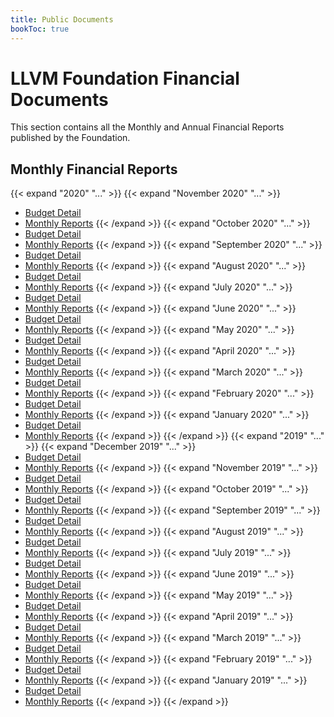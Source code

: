 ```yaml
---
title: Public Documents
bookToc: true
---
```

# LLVM Foundation Financial Documents
This section contains all the Monthly and Annual Financial Reports published by the Foundation. 

## Monthly Financial Reports
{{< expand "2020" "..." >}}
  {{< expand "November 2020" "..." >}}
   * [Budget Detail](/documents/finance/statements/2020/11_November/LLVM_Foundation_-_Budget_Detail.pdf)
   * [Monthly Reports](/documents/finance/statements/2020/11_November/LLVM_Foundation_-_Monthly_Reports.pdf)
  {{< /expand >}}
  {{< expand "October 2020" "..." >}}
   * [Budget Detail](/documents/finance/statements/2020/10_October/LLVM_Foundation_-_Budget_Detail.pdf)
   * [Monthly Reports](/documents/finance/statements/2020/10_October/LLVM_Foundation_-_Monthly_Reports.pdf)
  {{< /expand >}}
  {{< expand "September 2020" "..." >}}
   * [Budget Detail](/documents/finance/statements/2020/9_September/LLVM_Foundation_-_Budget_Detail.pdf)
   * [Monthly Reports](/documents/finance/statements/2020/9_September/LLVM_Foundation_-_Monthly_Reports.pdf)
  {{< /expand >}}
  {{< expand "August 2020" "..." >}}
   * [Budget Detail](/documents/finance/statements/2020/8_August/LLVM_Foundation_-_Budget_Detail.pdf)
   * [Monthly Reports](/documents/finance/statements/2020/8_August/LLVM_Foundation_-_Monthly_Reports.pdf)
  {{< /expand >}}
  {{< expand "July 2020" "..." >}}
   * [Budget Detail](/documents/finance/statements/2020/7_July/LLVM_Foundation_-_Budget_Detail.pdf)
   * [Monthly Reports](/documents/finance/statements/2020/7_July/LLVM_Foundation_-_Monthly_Reports.pdf)
  {{< /expand >}}
  {{< expand "June 2020" "..." >}}
   * [Budget Detail](/documents/finance/statements/2020/6_June/LLVM_Foundation_-_Budget_Detail.pdf)
   * [Monthly Reports](/documents/finance/statements/2020/6_June/LLVM_Foundation_-_Monthly_Reports.pdf)
  {{< /expand >}}
  {{< expand "May 2020" "..." >}}
   * [Budget Detail](/documents/finance/statements/2020/5_May/LLVM_Foundation_-_Budget_Detail.pdf)
   * [Monthly Reports](/documents/finance/statements/2020/5_May/LLVM_Foundation_-_Monthly_Reports.pdf)
  {{< /expand >}}
  {{< expand "April 2020" "..." >}}
   * [Budget Detail](/documents/finance/statements/2020/4_April/LLVM_Foundation_-_Budget_Detail.pdf)
   * [Monthly Reports](/documents/finance/statements/2020/4_April/LLVM_Foundation_-_Monthly_Reports.pdf)
  {{< /expand >}}
  {{< expand "March 2020" "..." >}}
   * [Budget Detail](/documents/finance/statements/2020/3_March/LLVM_Foundation_-_Budget_Detail.pdf)
   * [Monthly Reports](/documents/finance/statements/2020/3_March/LLVM_Foundation_-_Monthly_Reports.pdf)
  {{< /expand >}}
  {{< expand "February 2020" "..." >}}
   * [Budget Detail](/documents/finance/statements/2020/2_February/LLVM_Foundation_-_Budget_Detail.pdf)
   * [Monthly Reports](/documents/finance/statements/2020/2_February/LLVM_Foundation_-_Monthly_Reports.pdf)
  {{< /expand >}}
  {{< expand "January 2020" "..." >}}
   * [Budget Detail](/documents/finance/statements/2020/1_January/LLVM_Foundation_-_Budget_Detail.pdf)
   * [Monthly Reports](/documents/finance/statements/2020/1_January/LLVM_Foundation_-_Monthly_Reports.pdf)
  {{< /expand >}}
{{< /expand >}}
{{< expand "2019" "..." >}}
  {{< expand "December 2019" "..." >}}
   * [Budget Detail](/documents/finance/statements/2019/12_December/LLVM_Foundation_-_Budget_Detail.pdf)
   * [Monthly Reports](/documents/finance/statements/2019/12_December/LLVM_Foundation_-_Monthly_Reports.pdf)
  {{< /expand >}}
  {{< expand "November 2019" "..." >}}
   * [Budget Detail](/documents/finance/statements/2019/11_November/LLVM_Foundation_-_Budget_Detail.pdf)
   * [Monthly Reports](/documents/finance/statements/2019/11_November/LLVM_Foundation_-_Monthly_Reports.pdf)
  {{< /expand >}}
  {{< expand "October 2019" "..." >}}
   * [Budget Detail](/documents/finance/statements/2019/10_October/LLVM_Foundation_-_Budget_Detail.pdf)
   * [Monthly Reports](/documents/finance/statements/2019/10_October/LLVM_Foundation_-_Monthly_Reports.pdf)
  {{< /expand >}}
  {{< expand "September 2019" "..." >}}
   * [Budget Detail](/documents/finance/statements/2019/9_September/LLVM_Foundation_-_Budget_Detail.pdf)
   * [Monthly Reports](/documents/finance/statements/2019/9_September/LLVM_Foundation_-_Monthly_Reports.pdf)
  {{< /expand >}}
  {{< expand "August 2019" "..." >}}
   * [Budget Detail](/documents/finance/statements/2019/8_August/LLVM_Foundation_-_Budget_Detail.pdf)
   * [Monthly Reports](/documents/finance/statements/2019/8_August/LLVM_Foundation_-_Monthly_Reports.pdf)
  {{< /expand >}}
  {{< expand "July 2019" "..." >}}
   * [Budget Detail](/documents/finance/statements/2019/7_July/LLVM_Foundation_-_Budget_Detail.pdf)
   * [Monthly Reports](/documents/finance/statements/2019/7_July/LLVM_Foundation_-_Monthly_Reports.pdf)
  {{< /expand >}}
  {{< expand "June 2019" "..." >}}
   * [Budget Detail](/documents/finance/statements/2019/6_June/LLVM_Foundation_-_Budget_Detail.pdf)
   * [Monthly Reports](/documents/finance/statements/2019/6_June/LLVM_Foundation_-_Monthly_Reports.pdf)
  {{< /expand >}}
  {{< expand "May 2019" "..." >}}
   * [Budget Detail](/documents/finance/statements/2019/5_May/LLVM_Foundation_-_Budget_Detail.pdf)
   * [Monthly Reports](/documents/finance/statements/2019/5_May/LLVM_Foundation_-_Monthly_Reports.pdf)
  {{< /expand >}}
  {{< expand "April 2019" "..." >}}
   * [Budget Detail](/documents/finance/statements/2019/4_April/LLVM_Foundation_-_Budget_Detail.pdf)
   * [Monthly Reports](/documents/finance/statements/2019/4_April/LLVM_Foundation_-_Monthly_Reports.pdf)
  {{< /expand >}}
  {{< expand "March 2019" "..." >}}
   * [Budget Detail](/documents/finance/statements/2019/3_March/LLVM_Foundation_-_Budget_Detail.pdf)
   * [Monthly Reports](/documents/finance/statements/2019/3_March/LLVM_Foundation_-_Monthly_Reports.pdf)
  {{< /expand >}}
  {{< expand "February 2019" "..." >}}
   * [Budget Detail](/documents/finance/statements/2019/2_February/LLVM_Foundation_-_Budget_Detail.pdf)
   * [Monthly Reports](/documents/finance/statements/2019/2_February/LLVM_Foundation_-_Monthly_Reports.pdf)
  {{< /expand >}}
  {{< expand "January 2019" "..." >}}
   * [Budget Detail](/documents/finance/statements/2019/1_January/LLVM_Foundation_-_Budget_Detail.pdf)
   * [Monthly Reports](/documents/finance/statements/2019/1_January/LLVM_Foundation_-_Monthly_Reports.pdf)
  {{< /expand >}}
{{< /expand >}}
